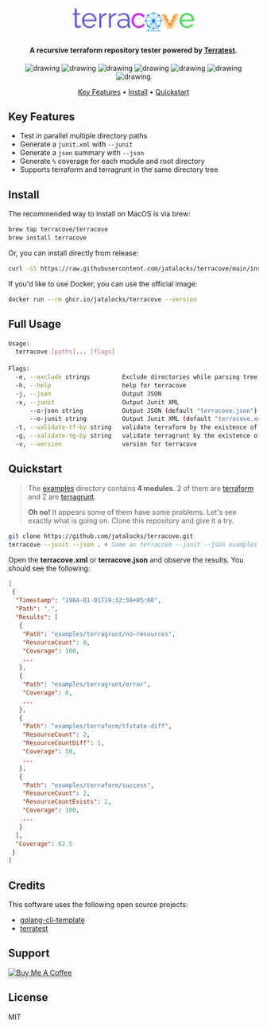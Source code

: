 
<h1 align="center">
  <br>
  <img src="./assets/logo/logo.png" alt="terracove" width="250">
</h1>

<h4 align="center">A recursive terraform repository tester powered by <a href="https://terratest.gruntwork.io/" target="_blank">Terratest</a>.</h4>

<p align="center">
<img src="https://github.com/jatalocks/terracove/actions/workflows/test.yml/badge.svg" alt="drawing"/>
<img src="https://github.com/jatalocks/terracove/actions/workflows/lint.yml/badge.svg" alt="drawing"/>
<img src="https://pkg.go.dev/badge/github.com/jatalocks/terracove.svg" alt="drawing"/>
<img src="https://codecov.io/gh/jatalocks/terracove/branch/main/graph/badge.svg" alt="drawing"/>
<img src="https://img.shields.io/github/v/release/jatalocks/terracove" alt="drawing"/>
<img src="https://img.shields.io/docker/pulls/jatalocks/terracove" alt="drawing"/>
<img src="https://img.shields.io/github/downloads/jatalocks/terracove/total.svg" alt="drawing"/>
</p>

<p align="center">
  <a href="#key-features">Key Features</a> •
  <a href="#install">Install</a> •
  <a href="#quickstart">Quickstart</a>
</p>

<!-- ![screenshot](https://raw.githubusercontent.com/amitmerchant1990/electron-markdownify/master/app/img/markdownify.gif) -->

## Key Features

* Test in parallel multiple directory paths
* Generate a `junit.xml` with `--junit`
* Generate a `json` summary with `--json`
* Generate `%` coverage for each module and root directory
* Supports terraform and terragrunt in the same directory tree


## Install

The recommended way to install on MacOS is via brew:

```sh
brew tap terracove/terracove
brew install terracove
```

Or, you can install directly from release:
```sh
curl -sS https://raw.githubusercontent.com/jatalocks/terracove/main/install.sh | bash
```

If you'd like to use Docker, you can use the official image:
```sh
docker run --rm ghcr.io/jatalocks/terracove --version
```
## Full Usage

```sh
Usage:
  terracove [paths]... [flags]

Flags:
  -e, --exclude strings         Exclude directories while parsing tree
  -h, --help                    help for terracove
  -j, --json                    Output JSON
  -x, --junit                   Output Junit XML
      --o-json string           Output JSON (default "terracove.json")
      --o-junit string          Output Junit XML (default "terracove.xml")
  -t, --validate-tf-by string   validate terraform by the existence of [filename] in a directory (default "main.tf")
  -g, --validate-tg-by string   validate terragrunt by the existence of [filename] in a directory (default "terragrunt.hcl")
  -v, --version                 version for terracove
```

## Quickstart

> The [examples](./examples) directory contains **4 modules**. 2 of them are [terraform](./examples/terraform) and 2 are [terragrunt](./examples/terragrunt). 
> 
> **Oh no!** It appears some of them have some problems. Let's see exactly what is going on.
> Clone this repository and give it a try.

```sh
git clone https://github.com/jatalocks/terracove.git
terracove --junit --json . # Same as terracove --junit --json examples
```

Open the **terracove.xml** or **terracove.json** and observe the results. You should see the following:

```json
[
 {
  "Timestamp": "1984-01-01T19:32:58+05:00",
  "Path": ".",
  "Results": [
   {
    "Path": "examples/terragrunt/no-resources",
    "ResourceCount": 0,
    "Coverage": 100,
    ...
   },
   {
    "Path": "examples/terragrunt/error",
    "Coverage": 0,
    ...
   },
   {
    "Path": "examples/terraform/tfstate-diff",
    "ResourceCount": 2,
    "ResourceCountDiff": 1,
    "Coverage": 50,
    ...
   },
   {
    "Path": "examples/terraform/success",
    "ResourceCount": 2,
    "ResourceCountExists": 2,
    "Coverage": 100,
    ...
   }
  ],
  "Coverage": 62.5
 }
]
```


## Credits

This software uses the following open source projects:

- [golang-cli-template](https://github.com/FalcoSuessgott/golang-cli-template)
- [terratest](https://terratest.gruntwork.io/)
## Support

<a href="https://www.buymeacoffee.com/jatalocks" target="_blank"><img src="https://www.buymeacoffee.com/assets/img/custom_images/purple_img.png" alt="Buy Me A Coffee" style="height: 41px !important;width: 174px !important;box-shadow: 0px 3px 2px 0px rgba(190, 190, 190, 0.5) !important;-webkit-box-shadow: 0px 3px 2px 0px rgba(190, 190, 190, 0.5) !important;" ></a>

## License

MIT

